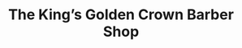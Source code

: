 ---
title: "The King’s Golden Crown Barber Shop"
url: /toronto/the-kings-golden-crown-barber-shop/
shop: gift
---